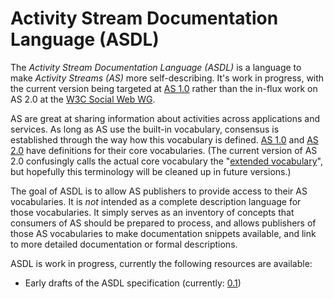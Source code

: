 Activity Stream Documentation Language (ASDL)
=============================================

The *Activity Stream Documentation Language (ASDL)* is a language to make *Activity Streams (AS)* more self-describing. It's work in progress, with the current version being targeted at [AS 1.0](http://activitystrea.ms/) rather than the in-flux work on AS 2.0 at the [W3C Social Web WG](http://www.w3.org/Social/WG).

AS are great at sharing information about activities across applications and services. As long as AS use the built-in vocabulary, consensus is established through the way how this vocabulary is defined. [AS 1.0](https://github.com/activitystreams/activity-schema/blob/master/activity-schema.md) and [AS 2.0](http://www.w3.org/TR/activitystreams-vocabulary/) have definitions for their core vocabularies. (The current version of AS 2.0 confusingly calls the actual core vocabulary the "[extended vocabulary](http://www.w3.org/TR/2015/WD-activitystreams-vocabulary-20150129/#extendedtypes)", but hopefully this terminology will be cleaned up in future versions.)

The goal of ASDL is to allow AS publishers to provide access to their AS vocabularies. It is *not* intended as a complete description language for those vocabularies. It simply serves as an inventory of concepts that consumers of AS should be prepared to process, and allows publishers of those AS vocabularies to make documentation snippets available, and link to more detailed documentation or formal descriptions.

ASDL is work in progress, currently the following resources are available:

* Early drafts of the ASDL specification (currently: [0.1](0.1))
